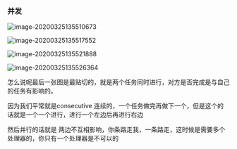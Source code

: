 ### 并发

![image-20200325135510673](C:\Users\zbr\AppData\Roaming\Typora\typora-user-images\image-20200325135510673.png)

![image-20200325135517552](C:\Users\zbr\AppData\Roaming\Typora\typora-user-images\image-20200325135517552.png)

![image-20200325135521888](C:\Users\zbr\AppData\Roaming\Typora\typora-user-images\image-20200325135521888.png)

![image-20200325135526364](C:\Users\zbr\AppData\Roaming\Typora\typora-user-images\image-20200325135526364.png)

怎么说呢最后一张图是最贴切的，就是两个任务同时进行，对方是否完成是与自己的任务有影响的。

因为我们平常就是consecutive 连续的，一个任务做完再做下一个，但是这个的话就是一个一个进行，进行一个左边后再进行右边

然后并行的话就是 两边不互相影响，你条路走我，一条路走，这时候是需要多个处理器的，你只有一个处理器是不可以的